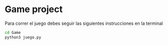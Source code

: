 # Game project

Para correr el juego debes seguir las siguientes instrucciones en la terminal

```sh
cd Game
python3 juego.py 
``` 
